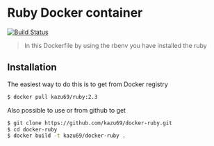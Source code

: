 Ruby Docker container
====================

[![Build Status](https://travis-ci.org/kazu69/docker-ruby.svg?branch=2.3)](https://travis-ci.org/kazu69/docker-ruby)

> In this Dockerfile by using the rbenv you have installed the ruby

Installation
-----

The easiest way to do this is to get from Docker registry

```sh
$ docker pull kazu69/ruby:2.3
```

Also possible to use or from github to get

```sh
$ git clone https://github.com/kazu69/docker-ruby.git
$ cd docker-ruby
$ docker build -t kazu69/docker-ruby .
```

